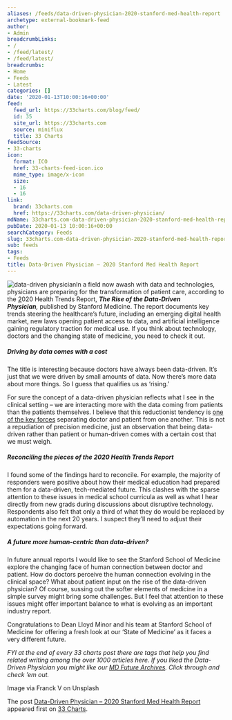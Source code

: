 ```yaml
---
aliases: /feeds/data-driven-physician-2020-stanford-med-health-report
archetype: external-bookmark-feed
author:
- Admin
breadcrumbLinks:
- /
- /feed/latest/
- /feed/latest/
breadcrumbs:
- Home
- Feeds
- Latest
categories: []
date: '2020-01-13T10:00:16+00:00'
feed:
  feed_url: https://33charts.com/blog/feed/
  id: 35
  site_url: https://33charts.com
  source: miniflux
  title: 33 Charts
feedSource:
- 33-charts
icon:
  format: ICO
  href: 33-charts-feed-icon.ico
  mime_type: image/x-icon
  size:
  - 16
  - 16
link:
  brand: 33charts.com
  href: https://33charts.com/data-driven-physician/
mdName: 33charts.com-data-driven-physician-2020-stanford-med-health-report
pubDate: 2020-01-13 10:00:16+00:00
searchCategory: Feeds
slug: 33charts.com-data-driven-physician-2020-stanford-med-health-report
sub: feeds
tags:
- Feeds
title: Data-Driven Physician – 2020 Stanford Med Health Report
---
```



<p><img src="https://33charts.com/wp-content/uploads/2020/01/9C715807-9D95-4E03-908B-004D0F423BD6_1_201_a-300x300.jpeg" alt="data-driven physician" loading="lazy"/>In a field now awash with data and technologies, physicians are preparing for the transformation of patient care, according to the <a href="http://med.stanford.edu/dean/healthtrends.html" rel="noopener noreferrer" target="_blank" referrerpolicy="no-referrer">2</a>020 Health Trends Report<a href="http://med.stanford.edu/dean/healthtrends.html" rel="noopener noreferrer" target="_blank" referrerpolicy="no-referrer">,</a> <em><strong>The Rise of the Data-Driven Physician</strong>, </em>published by Stanford Medicine. The report documents key trends steering the healthcare’s future, including an emerging digital health market, new laws opening patient access to data, and artificial intelligence gaining regulatory traction for medical use. If you think about technology, doctors and the changing state of medicine, you need to check it out.</p>
<h5>Driving by data comes with a cost</h5>



<p>The title is interesting because doctors have always been data-driven. It’s just that we were driven by small amounts of data. Now there’s more data about more things. So I guess that qualifies us as ‘rising.’</p>



<p>For sure the concept of a data-driven physician reflects what I see in the clinical setting – we are interacting more with the data coming from patients than the patients themselves. I believe that this reductionist tendency is <a href="https://www.youtube.com/watch?v=yEy1448ggrY&amp;list=PLZLYdskgrNHMUK7Div61JxGNYPqJsaBkj&amp;index=2&amp;t=0s" rel="noopener noreferrer" target="_blank" referrerpolicy="no-referrer">one of the key forces</a> separating doctor and patient from one another. This is not a repudiation of precision medicine, just an observation that being data-driven rather than patient or human-driven comes with a certain cost that we must weigh.</p>
<h5>Reconciling the pieces of the 2020 Health Trends Report</h5>



<p>I found some of the findings hard to reconcile. For example, the majority of responders were positive about how their medical education had prepared them for a data-driven, tech-mediated future. This clashes with the sparse attention to these issues in medical school curricula as well as what I hear directly from new grads during discussions about disruptive technology. Respondents also felt that only a third of what they do would be replaced by automation in the next 20 years. I suspect they’ll need to adjust their expectations going forward.</p>
<h5>A future more human-centric than data-driven?</h5>



<p>In future annual reports I would like to see the Stanford School of Medicine explore the changing face of human connection between doctor and patient. How do doctors perceive the human connection evolving in the clinical space? What about patient input on the rise of the data-driven physician? Of course, sussing out the softer elements of medicine in a simple survey might bring some challenges. But I feel that attention to these issues might offer important balance to what is evolving as an important industry report.</p>



<p>Congratulations to Dean Lloyd Minor and his team at Stanford School of Medicine for offering a fresh look at our ‘State of Medicine’ as it faces a very different future.</p>
<p><em>FYI at the end of every 33 charts post there are tags that help you find related writing among the over 1000 articles here. If you liked the Data-Driven Physician you might like our <a href="https://33charts.com/tag/md-future/" rel="noopener noreferrer" target="_blank" referrerpolicy="no-referrer">MD Future Archives</a>. Click through and check ’em out.</em></p>

<p>Image via Franck V on Unsplash</p>






<p>The post <a href="https://33charts.com/data-driven-physician/" rel="noopener noreferrer" target="_blank" referrerpolicy="no-referrer">Data-Driven Physician – 2020 Stanford Med Health Report</a> appeared first on <a href="https://33charts.com" rel="noopener noreferrer" target="_blank" referrerpolicy="no-referrer">33 Charts</a>.</p>